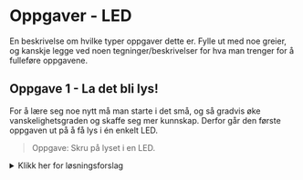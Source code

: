 # Oppgaver - LED
En beskrivelse om hvilke typer oppgaver dette er. Fylle ut med noe greier, og kanskje legge ved noen tegninger/beskrivelser for hva man trenger for å fulleføre oppgavene.

## Oppgave 1 - La det bli lys!
For å lære seg noe nytt må man starte i det små, og så gradvis øke vanskelighetsgraden og skaffe seg mer kunnskap.
Derfor går den første oppgaven ut på å få lys i én enkelt LED.

> Oppgave:
> Skru på lyset i en LED.

<details>
<summary>Klikk her for løsningsforslag</summary>
```javascript
var five = require("johnny-five");
var board = new five.Board();

board.on("ready", function() {
  var led = new five.Led(13);
  led.on();
});
```
</details>

## Oppgave 2 - Blink-blink
Så bra, du fikk lys i LED-lyset! Men, det er jo litt kjedelig at det bare lyser hele dagen, så hva med å la LED-lyset blinke i stedet?
For å løse denne oppgaven må du altså få LED-lyset til å blinke hvert sekund. Av. På. Av. På. Av. På. Mennesker syns dette blir kjedelig etter hvert, men en datamaskin syns slike oppgaver er kjempegøy!

![alt text](https://camo.githubusercontent.com/2d2513641c0cd782d42d8aa261c3f41dd11ed5a4/687474703a2f2f6a6f686e6e792d666976652e696f2f696d672f6c65642d7363656e652d302e676966 "Blinkende LED-lys")

> Oppgave: Få LED-lyset til å blinke.

<details>
<summary>Klikk her for løsningsforslag</summary>
```javascript
var five = require("johnny-five");
var board = new five.Board();

board.on("ready", function() {
  var led = new five.Led(13);
  led.blink(1000);
});
```
</details>
